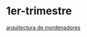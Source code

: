 # 1er-trimestre

[arquitectura de mordenadores](https://github.com/jjksimp/1er-trimestre/blob/main/arquitectura%20de%20ordenadores.md)
